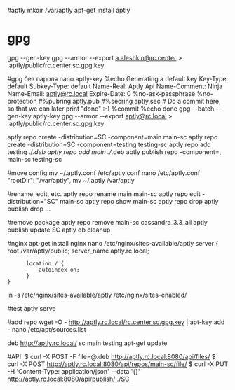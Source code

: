 #aptly
mkdir /var/aptly
apt-get install aptly
# gpg
gpg --gen-key
gpg --armor --export a.aleshkin@rc.center > .aptly/public/rc.center.sc.gpg.key

#gpg без пароля
nano aptly-key
	%echo Generating a default key
	Key-Type: default
	Subkey-Type: default
	Name-Real: Aptly Api
	Name-Comment: Ninja
	Name-Email: aptly@rc.local
	Expire-Date: 0
	%no-ask-passphrase
	%no-protection
	#%pubring aptly.pub
	#%secring aptly.sec
	# Do a commit here, so that we can later print "done" :-)
	%commit
	%echo done
gpg --batch --gen-key aptly-key
gpg --armor --export aptly@rc.local  > .aptly/public/rc.center.sc.gpg.key

aptly repo create -distribution=SC -component=main main-sc
aptly repo create -distribution=SC -component=testing testing-sc
aptly repo add testing ./*.deb
aptly repo add main ./*.deb
aptly publish repo -component=, main-sc testing-sc

#move config
mv ~/.aptly.conf /etc/aptly.conf
nano /etc/aptly.conf
	  "rootDir": "/var/aptly",
mv ~/.aptly /var/aptly


#rename, edit, etc.
aptly repo rename main main-sc
aptly repo edit -distribution="SC" main-sc
aptly repo show main-sc
aptly repo drop
aptly publish drop ...

#remove package
aptly repo remove main-sc cassandra_3.3_all
aptly publish update SC
aptly db cleanup

#nginx
apt-get install nginx
nano /etc/nginx/sites-available/aptly
	server {
	      root /var/aptly/public;
	      server_name aptly.rc.local;

	      location / {
		      autoindex on;
	      }
	}
ln -s /etc/nginx/sites-available/aptly /etc/nginx/sites-enabled/

#test
aptly serve

#add repo
wget -O - http://aptly.rc.local/rc.center.sc.gpg.key | apt-key add -
nano /etc/apt/sources.list

deb http://aptly.rc.local/ sc main testing
apt-get update

#API'
$ curl -X POST -F file=@<name>.deb http://aptly.rc.local:8080/api/files/<name>
$ curl -X POST http://aptly.rc.local:8080/api/repos/main-sc/file/<name>
$ curl -X PUT -H 'Content-Type: application/json' --data '{}' http://aptly.rc.local:8080/api/publish/:./SC
